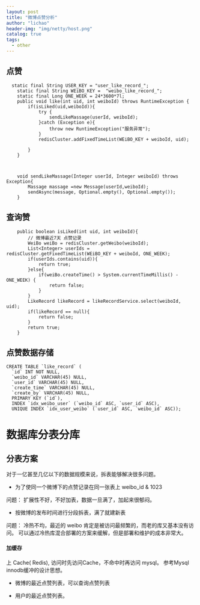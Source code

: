 ```yaml
---
layout: post
title: "微博点赞分析"
author: "lichao"
header-img: "img/netty/host.png"
catalog: true
tags:
  - other
---
```




## 点赞
```
  static final String USER_KEY = "user_like_record_";
    static final String WEiBO_KEY =  "weibo_like_record_";
    static final Long ONE_WEEK = 24*3600*7l;
    public void like(int uid, int weiboId) throws RuntimeException {
        if(isLiked(uid,weiboId)){
            try {
                sendLikeMassage(userId, weiboId);
            }catch (Exception e){
                throw new RuntimeException("服务异常");
            }
            redisCluster.addFixedTimeList(WEiBO_KEY + weiboId, uid);

        }
    }



    void sendLikeMassage(Integer userId, Integer weiboId) throws Exception{
        Massage massage =new Message(userId,weiboId);
        sendAsync(message, Optional.empty(), Optional.empty());
    }

```
## 查询赞
```
    public boolean isLiked(int uid, int weiboId){
        // 微博最近7天 点赞记录
        WeiBo weiBo = redisCluster.getWeibo(weiboId);
        List<Integer> userIds = redisCluster.getFixedTimeList(WEiBO_KEY + weiboId, ONE_WEEK);
        if(userIds.contains(uid)){
            return true;
        }else{
            if(weiBo.createTime() > System.currentTimeMillis() - ONE_WEEK) {
                return false;
            }
        }
        LikeRecord likeRecord = likeRecordService.select(weiboId, uid);
        if(likeRecord == null){
            return false;
        }
        return true;
    }

```

## 点赞数据存储

```
CREATE TABLE `like_record` (
  `id` INT NOT NULL,
  `weibo_id` VARCHAR(45) NULL,
  `user_id` VARCHAR(45) NULL,
  `create_time` VARCHAR(45) NULL,
  `create_by` VARCHAR(45) NULL,
  PRIMARY KEY (`id`),
  INDEX `idx_weibo_user` (`weibo_id` ASC, `user_id` ASC),
  UNIQUE INDEX `idx_user_weibo` (`user_id` ASC, `weibo_id` ASC));
```

# 数据库分表分库
## 分表方案
对于一亿甚至几亿以下的数据规模来说，拆表能够解决很多问题。

* 为了使同一个微博下的点赞记录在同一张表上
 weibo_id & 1023 

 问题： 扩展性不好，不好加表，数据一旦满了，加起来很郁闷。

* 按微博的发布时间进行分段拆表，满了就建新表

问题： 冷热不均，最近的 weibo 肯定是被访问最频繁的，而老的库又基本没有访问。 可以通过冷热库混合部署的方案来缓解，但是部署和维护的成本非常大。

#### 加缓存
上 Cache( Redis), 访问时先访问Cache，不命中时再访问 mysql。
参考Mysql innodb缓冲的设计思想。

* 微博的最近点赞列表，可以查询点赞列表

* 用户的最近点赞列表。